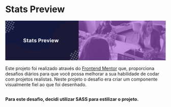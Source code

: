 # Stats Preview

![Design](./img/cover.svg)

Este projeto foi realizado através do [Frontend Mentor](https://www.frontendmentor.io) que, proporciona desafios diários para que você possa melhorar a sua habilidade de codar com projetos realistas. Neste projeto o desafio era criar um componente visualmente fiel ao que foi desenhado.

## 

**Para este desafio, decidi utilizar SASS para estilizar o projeto.**
